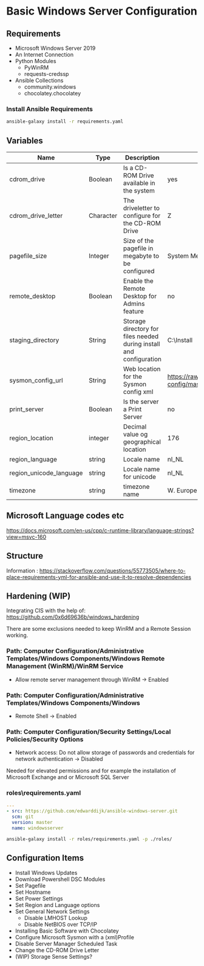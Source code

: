 # Basic Windows Server Configuration

## Requirements

- Microsoft Windows Server 2019
- An Internet Connection
- Python Modules
    - PyWinRM
    - requests-credssp
- Ansible Collections
    - community.windows
    - chocolatey.chocolatey

### Install Ansible Requirements

```bash
ansible-galaxy install -r requirements.yaml
```

## Variables
| Name | Type |Description | Default | 
|------|------|-------|---------|
| cdrom_drive | Boolean | Is a CD-ROM Drive available in the system | yes |
| cdrom_drive_letter | Character | The driveletter to configure for the CD-ROM Drive | Z |
| pagefile_size | Integer | Size of the pagefile in megabyte to be configured | System Memory in MB |
| remote_desktop | Boolean | Enable the Remote Desktop for Admins feature | no |
| staging_directory | String | Storage directory for files needed during install and configuration | C:\Install |
| sysmon_config_url | String | Web location for the Sysmon config xml | https://raw.githubusercontent.com/SwiftOnSecurity/sysmon-config/master/sysmonconfig-export.xml |
| print_server | Boolean | Is the server a Print Server | no |
| region_location | integer | Decimal value og geographical location | 176 |
| region_language | string | Locale name | nl_NL |
| region_unicode_language | string | Locale name for unicode | nl_NL |
| timezone | string | timezone name | W. Europe Standard Time |


## Microsoft Language codes etc
https://docs.microsoft.com/en-us/cpp/c-runtime-library/language-strings?view=msvc-160

## Structure
Information : https://stackoverflow.com/questions/55773505/where-to-place-requirements-yml-for-ansible-and-use-it-to-resolve-dependencies

## Hardening (WIP)
Integrating CIS with the help of:
https://github.com/0x6d69636b/windows_hardening

There are some exclusions needed to keep WinRM and a Remote Session working.

### Path: Computer Configuration/Administrative Templates/Windows Components/Windows Remote Management (WinRM)/WinRM Service
- Allow remote server management through WinRM -> Enabled

### Path: Computer Configuration/Administrative Templates/Windows Components/Windows 
- Remote Shell -> Enabled

### Path: Computer Configuration/Security Settings/Local Policies/Security Options
- Network access: Do not allow storage of passwords and credentials for network authentication -> Disabled

Needed for elevated permissions and for example the installation of Microsoft Exchange and or Microsoft SQL Server

### roles\requirements.yaml

```yaml
---    
- src: https://github.com/edwarddijk/ansible-windows-server.git
  scm: git
  version: master
  name: windowsserver
```

```bash
ansible-galaxy install -r roles/requirements.yaml -p ./roles/
```

## Configuration Items

- Install Windows Updates
- Download Powershell DSC Modules
- Set Pagefile
- Set Hostname
- Set Power Settings
- Set Region and Language options
- Set General Network Settings
  - Disable LMHOST Lookup
  - Disable NetBIOS over TCP/IP
- Installing Basic Software with Chocolatey
- Configure Microsoft Sysmon with a (xml)Profile
- Disable Server Manager Scheduled Task
- Change the CD-ROM Drive Letter
- (WIP) Storage Sense Settings?
